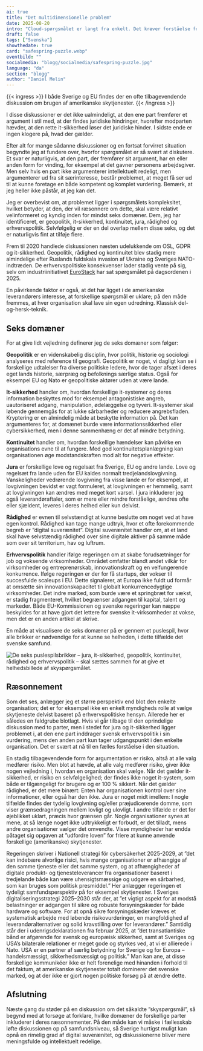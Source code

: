 ```yaml
---
ai: true
title: "Det multidimensionelle problem"
date: 2025-08-20
intro: "Cloud-spørgsmålet er langt fra enkelt. Det kræver forståelse for jura, it-sikkerhed, geopolitik og mere – seks domæner, der tilsammen danner en kompleks helhed."
draft: false
tags: ["Svenska"]
showthedate: true
card: "safespring-puzzle.webp"
eventbild: ""
socialmedia: "blogg/socialmedia/safespring-puzzle.jpg"
language: "da"
section: "blogg"
author: "Daniel Melin"
---
```

{{< ingress >}}
I både Sverige og EU findes der en ofte tilbagevendende diskussion om brugen af amerikanske skytjenester.
{{< /ingress >}}

I disse diskussioner er det ikke ualmindeligt, at den ene part fremfører et argument i stil med, at der findes juridiske hindringer, hvorefter modparten hævder, at den rette it-sikkerhed løser det juridiske hinder. I sidste ende er ingen klogere på, hvad der gælder.

Efter alt for mange sådanne diskussioner og en fortsat forvirret situation begyndte jeg at fundere over, hvorfor spørgsmålet er så svært at diskutere. Et svar er naturligvis, at den part, der fremfører sit argument, har en eller anden form for vinding, for eksempel at det gavner personens arbejdsgiver. Men selv hvis en part ikke argumenterer intellektuelt redeligt, men argumenterer ud fra sit særinteresse, består problemet, at meget få ser ud til at kunne foretage en både kompetent og komplet vurdering. Bemærk, at jeg heller ikke påstår, at jeg kan det.

Jeg er overbevist om, at problemet ligger i spørgsmålets kompleksitet, hvilket betyder, at den, der vil ræsonnere om dette, skal være relativt velinformeret og kyndig inden for mindst seks domæner. Dem, jeg har identificeret, er geopolitik, it-sikkerhed, kontinuitet, jura, rådighed og erhvervspolitik. Selvfølgelig er der en del overlap mellem disse seks, og det er naturligvis fint at tilføje flere.

Frem til 2020 handlede diskussionen næsten udelukkende om OSL, GDPR og it-sikkerhed. Geopolitik, rådighed og kontinuitet blev stadig mere almindelige efter Ruslands fuldskala invasion af Ukraine og Sveriges NATO-indtræden. De erhvervspolitiske konsekvenser lader stadig vente på sig, selv om industriinitiativet [EuroStack](https://eurostack.eu/) har sat spørgsmålet på dagsordenen i 2025.

En påvirkende faktor er også, at det har ligget i de amerikanske leverandørers interesse, at forskellige spørgsmål er uklare; på den måde fremmes, at hver organisation skal lave sin egen udredning. Klassisk del-og-hersk-teknik.

## Seks domæner
For at give lidt vejledning definerer jeg de seks domæner som følger:

**Geopolitik** er en videnskabelig disciplin, hvor politik, historie og sociologi analyseres med reference til geografi. Geopolitik er noget, vi dagligt kan se i forskellige udtalelser fra diverse politiske ledere, hvor de tager afsæt i deres eget lands historie, særpræg og befolknings særlige status. Også for eksempel EU og Nato er geopolitiske aktører uden at være lande.

**It-sikkerhed** handler om, hvordan forskellige it-systemer og deres information beskyttes mod for eksempel antagonistiske angreb, uautoriseret adgang, manipulation, ødelæggelse og tyveri. It-systemer skal løbende gennemgås for at lukke sårbarheder og reducere angrebsfladen. Kryptering er en almindelig måde at beskytte information på. Det kan argumenteres for, at domænet burde være informationssikkerhed eller cybersikkerhed, men i denne sammenhæng er det af mindre betydning.

**Kontinuitet** handler om, hvordan forskellige hændelser kan påvirke en organisations evne til at fungere. Med god kontinuitetsplanlægning kan organisationen øge modstandskraften mod alt for negative effekter.

**Jura** er forskellige love og regelsæt fra Sverige, EU og andre lande. Love og regelsæt fra lande uden for EU kaldes normalt tredjelandslovgivning. Vanskeligheder vedrørende lovgivning fra visse lande er for eksempel, at lovgivningen bevidst er vagt formuleret, at lovgivningen er hemmelig, samt at lovgivningen kan ændres med meget kort varsel. I jura inkluderer jeg også leverandøraftaler, som er mere eller mindre forståelige, ændres ofte eller sjældent, leveres i deres helhed eller kun delvist.

**Rådighed** er evnen til selvstændigt at kunne beslutte om noget ved at have egen kontrol. Rådighed kan tage mange udtryk, hvor et ofte forekommende begreb er ”digital suverænitet”. Digital suverænitet handler om, at et land skal have selvstændig rådighed over sine digitale aktiver på samme måde som over sit territorium, hav og luftrum.

**Erhvervspolitik** handler ifølge regeringen om at skabe forudsætninger for job og voksende virksomheder. Området omfatter blandt andet vilkår for virksomheder og entreprenørskab, innovationskraft og en velfungerende konkurrence. Ifølge regeringen er der for få startups, der vokser til succesfulde scaleups i EU. Dette signalerer, at Europa ikke fuldt ud formår at omsætte sin innovationskapacitet til globalt konkurrencedygtige virksomheder. Det indre marked, som burde være et springbræt for vækst, er stadig fragmenteret, hvilket begrænser adgangen til kapital, talent og markeder. Både EU-Kommissionen og svenske regeringer kan næppe beskyldes for at have gjort det lettere for svenske it-virksomheder at vokse, men det er en anden artikel at skrive.

En måde at visualisere de seks domæner på er gennem et puslespil, hvor alle brikker er nødvendige for at kunne se helheden, i dette tilfælde det svenske samfund.

![De seks puslespilsbrikker – jura, it-sikkerhed, geopolitik, kontinuitet, rådighed og erhvervspolitik – skal sættes sammen for at give et helhedsbillede af skyspørgsmålet.](/img/blogg/cards/safespring-puzzle.svg)

## Ræsonnement

Som det ses, anlægger jeg et større perspektiv end blot den enkelte organisation; det er for eksempel ikke en enkelt myndigheds rolle at vælge skytjeneste delvist baseret på erhvervspolitiske hensyn. Allerede her er således en faldgrube blotlagt. Hvis vi går tilbage til den oprindelige diskussion med to parter, men i stedet for jura og it-sikkerhed ligger problemet i, at den ene part inddrager svensk erhvervspolitik i sin vurdering, mens den anden part kun tager udgangspunkt i den enkelte organisation. Det er svært at nå til en fælles forståelse i den situation.

En stadig tilbagevendende form for argumentation er risiko, altså at alle valg medfører risiko. Men blot at hævde, at alle valg medfører risiko, giver ikke nogen vejledning i, hvordan en organisation skal vælge. Når det gælder it-sikkerhed, er risiko en selvfølgelighed; der findes ikke noget it-system, som både er tilgængeligt for brugere og er 100 % sikkert. Når det gælder rådighed, er det mere binært: Enten har organisationen kontrol over sine informationer, eller også har den ikke. Jura er noget midt imellem: I nogle tilfælde findes der tydelig lovgivning og/eller præjudicerende domme, som viser grænsedragningen mellem lovligt og ulovligt. I andre tilfælde er det for øjeblikket uklart, præcis hvor grænsen går. Nogle organisationer synes at mene, at så længe noget ikke udtrykkeligt er forbudt, er det tilladt, mens andre organisationer vælger det omvendte. Visse myndigheder har endda påtaget sig opgaven at ”udfordre loven” for friere at kunne anvende forskellige (amerikanske) skytjenester.

Regeringen skriver i Nationell strategi för cybersäkerhet 2025-2029, at ”det kan indebære alvorlige risici, hvis mange organisationer er afhængige af den samme tjeneste eller det samme system, og at afhængigheder af digitale produkt- og tjenesteleverancer fra organisationer baseret i tredjelande både kan være uhensigtsmæssige og udgøre en sårbarhed, som kan bruges som politisk presmiddel.” Her anlægger regeringen et tydeligt samfundsperspektiv på for eksempel skytjenester. I Sveriges digitaliseringsstrategi 2025–2030 står der, at ”et vigtigt aspekt for at modstå belastninger er adgangen til sikre og robuste forsyningskæder for både hardware og software. For at opnå sikre forsyningskæder kræves et systematisk arbejde med løbende risikovurderinger, en mangfoldighed af leverandøralternativer og solid kravstilling over for leverandører.” Samtidig står der i udenrigsdeklarationen fra februar 2025, at ”det transatlantiske bånd er afgørende for svensk og europæisk sikkerhed, samt at Sveriges og USA’s bilaterale relationer er meget gode og styrkes ved, at vi er allierede i Nato. USA er en partner af særlig betydning for Sverige og for Europa – handelsmæssigt, sikkerhedsmæssigt og politisk.” Man kan ane, at disse forskellige kommunikéer ikke er helt forenelige med hinanden i forhold til det faktum, at amerikanske skytjenester totalt dominerer det svenske marked, og at der ikke er gjort nogen politiske forsøg på at ændre dette.

## Afslutning

Næste gang du støder på en diskussion om det såkaldte ”skyspørgsmål”, så begynd med at forsøge at forklare, hvilke domæner de forskellige parter inkluderer i deres ræsonnementer. På den måde kan vi måske i fællesskab løfte diskussionen op på samfundsniveau, så Sverige hurtigst muligt kan opnå en rimelig grad af digital suverænitet, og diskussionerne bliver mere meningsfulde og intellektuelt redelige.